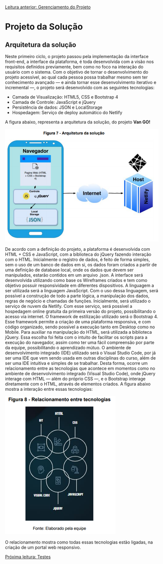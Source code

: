 [Leitura anterior: Gerenciamento do Projeto](/docs/5-Gerenciamento-Projeto.md)

# Projeto da Solução

## Arquitetura da solução

Neste primeiro ciclo, o projeto passou pela implementação da interface
front-end, a interface da plataforma, é toda desenvolvida com a visão nos
requisitos definidos previamente, bem como no foco na interação do usuário
com o sistema.
Com o objetivo de tornar o desenvolvimento do projeto acessível, ao
qual cada pessoa possa trabalhar mesmo sem ter conhecimento avançado —
e ainda tornar esse desenvolvimento iterativo e incremental —, o projeto será
desenvolvido com as seguintes tecnologias:

- Camada de Visualização: HTML5, CSS e Bootstrap 4
- Camada de Controle: JavaScript e jQuery
- Persistência de dados: JSON e LocalStorage
- Hospedagem: Serviço de deploy automático do Netlify

A figura abaixo, representa a arquitetura da solução, do projeto **Van GO!**

![Figura 7](images/figura-7.png)

De acordo com a definição do projeto, a plataforma é desenvolvida com
HTML + CSS e JavaScript, com a biblioteca do jQuery fazendo interação com
o HTML. Inicialmente o registro de dados, é feito de forma simples, sem o uso
de um banco de dados em si, os dados foram criados a partir de uma
definição de database local, onde os dados que devem ser manipulados,
estarão contidos em um arquivo .json. A interface será desenvolvida utilizando
como base os Wireframes criados e tem como objetivo possuir responsividade
em diferentes dispositivos.
A linguagem a ser utilizada será a linguagem JavaScript. Com o uso
dessa linguagem, será possível a construção de todo a parte lógica, a
manipulação dos dados, regras de negócio e chamadas de funções.
Inicialmente, será utilizado o serviço de nuvem da Netlify. Com esse serviço, será possível a hospedagem online gratuita da primeira versão do projeto,
possibilitando o acesso via internet. O framework de estilização utilizado será
o Bootstrap 4. Esse framework permite a criação de uma plataforma
responsiva, e com código organizado, sendo possível a execução tanto em
Desktop como no Mobile. Para auxiliar na manipulação do HTML, será
utilizada a biblioteca jQuery. Essa escolha foi feita com o intuito de facilitar os
scripts para a execução do navegador, assim como ter uma fácil
compreensão por parte da equipe, possibilitando o aprendizado mútuo. O
ambiente de desenvolvimento integrado (IDE) utilizado será o Visual Studio
Code, por já ser uma IDE que vem sendo usada em outras disciplinas do
curso, além de ser uma IDE intuitiva e simples de se trabalhar. Desta forma,
ocorre um relacionamento entre as tecnologias que acontece em momentos
como no ambiente de desenvolvimento integrado (Visual Studio Code), onde
jQuery interage com HTML — além do próprio CSS —, e o Bootstrap interage
diretamente com o HTML, através de elementos criados. A figura abaixo
mostra a interação entre essas tecnologias:

![Figura 8](images/figura-8.png)

O relacionamento mostra como todas essas tecnologias estão ligadas, na
criação de um portal web responsivo.




[Próxima leitura: Testes](/docs/7-Testes.md)
